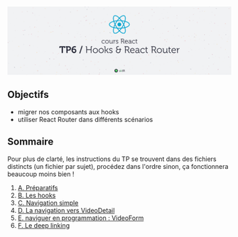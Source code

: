 <img src="images/readme/header.jpg" />

## Objectifs
- migrer nos composants aux hooks
- utiliser React Router dans différents scénarios

## Sommaire
Pour plus de clarté, les instructions du TP se trouvent dans des fichiers distincts (un fichier par sujet), procédez dans l'ordre sinon, ça fonctionnera beaucoup moins bien !

1. [A. Préparatifs](A-preparatifs.md)
2. [B. Les hooks](B-hooks.md)
3. [C. Navigation simple](C-navigation-simple.md)
4. [D. La navigation vers VideoDetail](D-VideoDetail.md)
5. [E. naviguer en programmation : VideoForm](E-VideoForm.md)
6. [F. Le deep linking](F-deeplinking.md)
